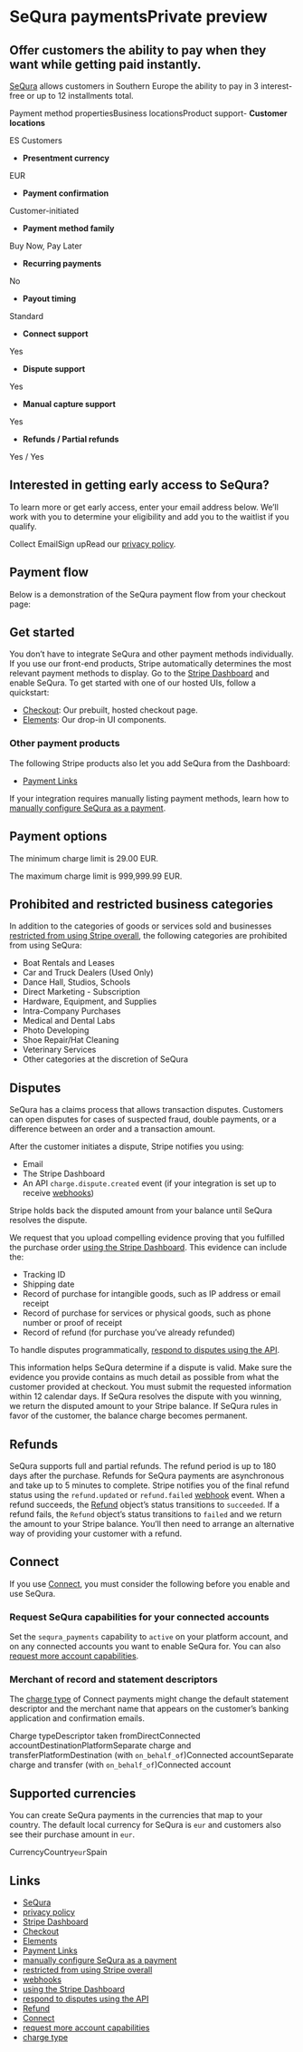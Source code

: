 # SeQura paymentsPrivate preview

## Offer customers the ability to pay when they want while getting paid instantly.

[SeQura](https://www.sequra.com/) allows customers in Southern Europe the
ability to pay in 3 interest-free or up to 12 installments total.

Payment method propertiesBusiness locationsProduct support- **Customer
locations**

ES Customers
- **Presentment currency**

EUR
- **Payment confirmation**

Customer-initiated
- **Payment method family**

Buy Now, Pay Later
- **Recurring payments**

No
- **Payout timing**

Standard
- **Connect support**

Yes
- **Dispute support**

Yes
- **Manual capture support**

Yes
- **Refunds / Partial refunds**

Yes / Yes

## Interested in getting early access to SeQura?

To learn more or get early access, enter your email address below. We’ll work
with you to determine your eligibility and add you to the waitlist if you
qualify.

Collect EmailSign upRead our [privacy policy](https://stripe.com/privacy).
## Payment flow

Below is a demonstration of the SeQura payment flow from your checkout page:

## Get started

You don’t have to integrate SeQura and other payment methods individually. If
you use our front-end products, Stripe automatically determines the most
relevant payment methods to display. Go to the [Stripe
Dashboard](https://dashboard.stripe.com/settings/payment_methods) and enable
SeQura. To get started with one of our hosted UIs, follow a quickstart:

- [Checkout](https://docs.stripe.com/checkout/quickstart): Our prebuilt, hosted
checkout page.
- [Elements](https://docs.stripe.com/payments/quickstart): Our drop-in UI
components.

### Other payment products

The following Stripe products also let you add SeQura from the Dashboard:

- [Payment Links](https://docs.stripe.com/payment-links)

If your integration requires manually listing payment methods, learn how to
[manually configure SeQura as a
payment](https://docs.stripe.com/payments/sequra/accept-a-payment).

## Payment options

The minimum charge limit is 29.00 EUR.

The maximum charge limit is 999,999.99 EUR.

## Prohibited and restricted business categories

In addition to the categories of goods or services sold and businesses
[restricted from using Stripe
overall](https://stripe.com/restricted-businesses), the following categories are
prohibited from using SeQura:

- Boat Rentals and Leases
- Car and Truck Dealers (Used Only)
- Dance Hall, Studios, Schools
- Direct Marketing - Subscription
- Hardware, Equipment, and Supplies
- Intra-Company Purchases
- Medical and Dental Labs
- Photo Developing
- Shoe Repair/Hat Cleaning
- Veterinary Services
- Other categories at the discretion of SeQura

## Disputes

SeQura has a claims process that allows transaction disputes. Customers can open
disputes for cases of suspected fraud, double payments, or a difference between
an order and a transaction amount.

After the customer initiates a dispute, Stripe notifies you using:

- Email
- The Stripe Dashboard
- An API `charge.dispute.created` event (if your integration is set up to
receive [webhooks](https://docs.stripe.com/webhooks))

Stripe holds back the disputed amount from your balance until SeQura resolves
the dispute.

We request that you upload compelling evidence proving that you fulfilled the
purchase order [using the Stripe
Dashboard](https://docs.stripe.com/disputes/responding#respond). This evidence
can include the:

- Tracking ID
- Shipping date
- Record of purchase for intangible goods, such as IP address or email receipt
- Record of purchase for services or physical goods, such as phone number or
proof of receipt
- Record of refund (for purchase you’ve already refunded)

To handle disputes programmatically, [respond to disputes using the
API](https://docs.stripe.com/disputes/api).

This information helps SeQura determine if a dispute is valid. Make sure the
evidence you provide contains as much detail as possible from what the customer
provided at checkout. You must submit the requested information within 12
calendar days. If SeQura resolves the dispute with you winning, we return the
disputed amount to your Stripe balance. If SeQura rules in favor of the
customer, the balance charge becomes permanent.

## Refunds

SeQura supports full and partial refunds. The refund period is up to 180 days
after the purchase. Refunds for SeQura payments are asynchronous and take up to
5 minutes to complete. Stripe notifies you of the final refund status using the
`refund.updated` or `refund.failed` [webhook](https://docs.stripe.com/webhooks)
event. When a refund succeeds, the
[Refund](https://docs.stripe.com/api/refunds/object) object’s status transitions
to `succeeded`. If a refund fails, the `Refund` object’s status transitions to
`failed` and we return the amount to your Stripe balance. You’ll then need to
arrange an alternative way of providing your customer with a refund.

## Connect

If you use [Connect](https://docs.stripe.com/connect), you must consider the
following before you enable and use SeQura.

### Request SeQura capabilities for your connected accounts

Set the `sequra_payments` capability to `active` on your platform account, and
on any connected accounts you want to enable SeQura for. You can also [request
more account
capabilities](https://docs.stripe.com/connect/account-capabilities#requesting-unrequesting).

### Merchant of record and statement descriptors

The [charge type](https://docs.stripe.com/connect/charges) of Connect payments
might change the default statement descriptor and the merchant name that appears
on the customer’s banking application and confirmation emails.

Charge typeDescriptor taken fromDirectConnected
accountDestinationPlatformSeparate charge and transferPlatformDestination (with
`on_behalf_of`)Connected accountSeparate charge and transfer (with
`on_behalf_of`)Connected account
## Supported currencies

You can create SeQura payments in the currencies that map to your country. The
default local currency for SeQura is `eur` and customers also see their purchase
amount in `eur`.

CurrencyCountry`eur`Spain

## Links

- [SeQura](https://www.sequra.com/)
- [privacy policy](https://stripe.com/privacy)
- [Stripe Dashboard](https://dashboard.stripe.com/settings/payment_methods)
- [Checkout](https://docs.stripe.com/checkout/quickstart)
- [Elements](https://docs.stripe.com/payments/quickstart)
- [Payment Links](https://docs.stripe.com/payment-links)
- [manually configure SeQura as a
payment](https://docs.stripe.com/payments/sequra/accept-a-payment)
- [restricted from using Stripe
overall](https://stripe.com/restricted-businesses)
- [webhooks](https://docs.stripe.com/webhooks)
- [using the Stripe
Dashboard](https://docs.stripe.com/disputes/responding#respond)
- [respond to disputes using the API](https://docs.stripe.com/disputes/api)
- [Refund](https://docs.stripe.com/api/refunds/object)
- [Connect](https://docs.stripe.com/connect)
- [request more account
capabilities](https://docs.stripe.com/connect/account-capabilities#requesting-unrequesting)
- [charge type](https://docs.stripe.com/connect/charges)